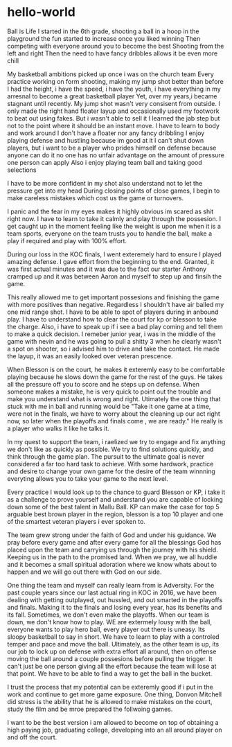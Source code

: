 # hello-world
Ball is Life 
I started in the 6th grade, shooting a ball in a hoop in the playground
the fun started to increase once you liked winning 
Then competing with everyone around you to become the best
Shooting from the left and right
Then the need to have fancy dribbles allows it be even more chill

My basketball ambitions picked up once i was on the church team
Every practice working on form shooting, making my jump shot better than before
I had the height, i have the speed, i have the youth, i have everything in my arresnal to become a great basketball player
Yet, over my years,i became stagnant until recently. My jump shot wasn't very consisent from outside. I only made the right hand floater layup and occasionally used my footwork to beat out using fakes. But i wasn't able to sell it
I learned the jab step but not to the point where it should be an instant move. I have to learn to body and work around
I don't have a floater nor any fancy dribbling
I enjoy playing defense and hustling because im good at it
I can't shut down players, but i want to be a player who prides himself on defense because anyone can do it
no one has no unfair advantage on the amount of pressure one person can apply 
Also i enjoy playing team ball and taking good selections

I have to be more confident in my shot also understand not to let the pressure get into my head
During closing points of close games, I begin to make careless mistakes which cost us the game or turnovers. 

I panic and the fear in my eyes makes it highly obvious im scared as shit right now. I have to learn to take it calmly and play through the possesion. I get caught up in the moment feeling like the weight is upon me when it is a team sports, everyone on the team trusts you to handle the ball, make a play if required and play with 100% effort. 

During our loss in the KOC finals, I went exteremely hard to ensure I played amazing defense. I gave effort from the beginning to the end. Granted, it was first actual minutes and it was due to the fact our starter Anthony cramped up and it was between Aaron and myself to step up and finsih the game. 

This really allowed me to get important possesions and finishing the game with more positives than negative. Regardless I shouldn't have air balled my one mid range shot. I have to be able to spot of players during in anbound play. I have to understand how to clear the court for kp or blesson to take the charge. Also, i have to speak up if i see a bad play coming and tell them to make a quick decision. I remeber junior year, i was in the middle of the game with nevin and he was going to pull a shitty 3 when he clearly wasn't a spot on shooter, so i advised him to drive and take the contact. He made the layup, it was an easily looked over veteran prescence.

When Blesson is on the court, he makes it exteremly easy to be comfortable playing because he slows down the game for the rest of the guys. He takes all the pressure off you to score and he steps up on defense. When someone makes a mistake, he is very quick to point out the trouble and make you understand what is wrong and right. Utimately the one thing that stuck with me in ball and running would be "Take it one game at a time, were not in the finals, we have to worry about the cleaning up our act right now, so later when the playoffs and finals come , we are ready." He really is a player who walks it like he talks it.

In my quest to support the team, i raelized we try to engage and fix anything we don't like as quickly as possible. We try to find solutions quickly, and think through the game plan. The pursuit to the ultimate goal is never considered a far too hard task to achieve. With some hardwork, practice and desire to change your own game for the desire of the team winnning everyting allows you to take your game to the next level. 

Every practice I would look up to the chance to guard Blesson or KP, i take it as a challenge to prove yourself and understand you are capable of locking down some of the best talent in Mallu Ball. KP can make the case for top 5 arguable best brown player in the region, blesson is a top 10 player and one of the smartest veteran players i ever spoken to. 

The team grew strong under the faith of God and under his guidance. We pray before every game and after every game for all the blessings God has placed upon the team and carrying us through the journey with his shield. Keeping us in the path to the promised land. When we pray, we all huddle and it becomes a small spiritual adoration where we know whats about to happen and we will go out there with God on our side. 

One thing the team and myself can really learn from is Adversity. For the past couple years since our last actual ring in KOC in 2016, we have been dealing with getting outplayed, out hussled, and out smarted in the playoffs and finals. Making it to the finals and losing every year, has its benefits and its fall. Sometimes, we don't even make the playoffs. When our team is down, we don't know how to play. WE are extermely lousy with the ball, everyone wants to play hero ball, every player out there is uneasy. Its sloopy basketball to say in short. We have to learn to play with a controled temper and pace and move the ball. Ultimately, as the other team is up, its our job to lock up on defense with extra effort all around, then on offense moving the ball around a couple possesions before pulling the trigger. It can't just be one person giving all the effort because the team will lose at that point. We have to be able to find a way to get the ball in the bucket. 

I trust the process that my potential can be exteremly good if i put in the work and continue to get more game exposure. One thing, Donvon Mitchell did stress is the ability that he is allowed to make mistakes on the court, study the film and be mroe prepared the follwoing games. 

I want to  be the best version i am allowed to become on top of obtaining a high paying job, graduating college, developing into an all around player on and off the court. 
